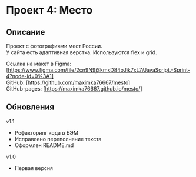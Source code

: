 # Проект 4: Место

## Описание

Проект с фотографиями мест России.  
У сайта есть адаптивная верстка. Используются flex и grid.

Ссылка на макет в Figma: [https://www.figma.com/file/2cn9N9jSkmxD84oJik7xL7/JavaScript.-Sprint-4?node-id=0%3A1]  
GitHub: [https://github.com/maximka76667/mesto]  
GitHub-pages: [https://maximka76667.github.io/mesto/]

## Обновления

v1.1

- Рефакторинг кода в БЭМ
- Исправлено переполнение текста
- Оформлен README.md

v1.0

- Первая версия
